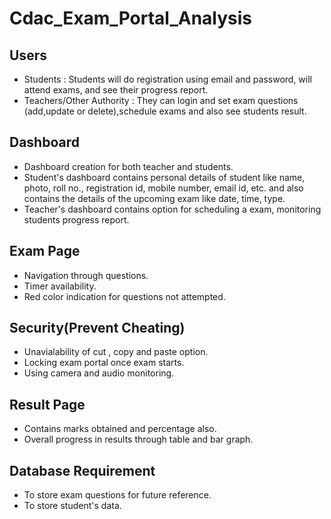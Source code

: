 # Cdac_Exam_Portal_Analysis
## Users
- Students : Students will do registration using email and password, will attend exams, and see their progress report. 
- Teachers/Other Authority : They can login and set exam questions (add,update or delete),schedule exams and also see students result. 
## Dashboard 
- Dashboard creation for both teacher and students.
- Student's dashboard contains personal details of student like name, photo, roll no., registration id, mobile number, email id, etc. and also contains the details of the upcoming exam like date, time, type.
- Teacher's dashboard contains option for scheduling a exam, monitoring students progress report.
## Exam Page
- Navigation through questions.
- Timer availability.
- Red color indication for questions not attempted.
## Security(Prevent Cheating)
- Unavialability of cut , copy and paste option.
- Locking exam portal once exam starts.
- Using camera and audio monitoring.
## Result Page
- Contains marks obtained and percentage also.
- Overall progress in results through table and bar graph.
## Database Requirement
- To store exam questions for future reference.
- To store student's data.
